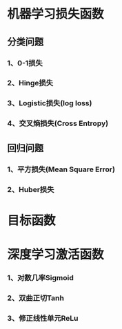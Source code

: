 # 机器学习损失函数
## 分类问题
### 1、0-1损失

### 2、Hinge损失

### 3、Logistic损失(log loss)

### 4、交叉熵损失(Cross Entropy)

## 回归问题
### 1、平方损失(Mean Square Error)

### 2、Huber损失

# 目标函数

# 深度学习激活函数
### 1、对数几率Sigmoid

### 2、双曲正切Tanh

### 3、修正线性单元ReLu
